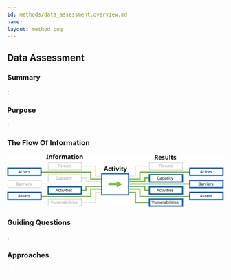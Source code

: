 ```yaml
---
id: methods/data_assessment.overview.md
name: 
layout: method.pug
---
```

## Data Assessment

### Summary

:[](../methods/data_assessment/summary.md)
### Purpose

:[](../methods/data_assessment/purpose.md)
### The Flow Of Information

![Data Assessment Information Flow](images/info_flows/data_assessment.svg)

### Guiding Questions

:[](../methods/data_assessment/guiding_questions.md)
### Approaches

:[](../methods/data_assessment/approaches.md)

